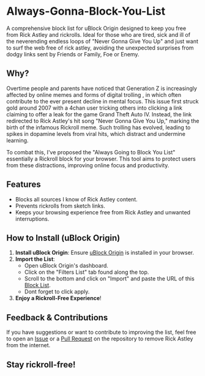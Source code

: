 # Always-Gonna-Block-You-List

A comprehensive block list for uBlock Origin designed to keep you free from Rick Astley and rickrolls. Ideal for those who are tired, sick and ill of the neverending endless loops of "Never Gonna Give You Up" and just want to surf the web free of rick astley, avoiding the unexpected surprises from dodgy links sent by Friends or Family, Foe or Enemy.

## Why?  

Overtime people and parents have noticed that Generation Z is increasingly affected by online memes and forms of digital trolling , in which often contribute to the ever present decline in mental focus. This issue first struck gold around 2007 with a 4chan user tricking others into clicking a link claiming to offer a leak for the game Grand Theft Auto IV. Instead, the link redirected to Rick Astley's hit song "Never Gonna Give You Up," marking the birth of the infamous Rickroll meme. Such trolling has evolved, leading to spikes in dopamine levels from viral hits, which distract and undermine learning.

To combat this, I've proposed the "Always Going to Block You List" essentially a Rickroll block for your browser. This tool aims to protect users from these distractions, improving online focus and productivity.

## Features
- Blocks all sources I know of Rick Astley content.
- Prevents rickrolls from sketch links.
- Keeps your browsing experience free from Rick Astley and unwanted interruptions.

## How to Install (uBlock Origin)
1. **Install uBlock Origin**: Ensure [uBlock Origin](https://www.youtube.com/watch?v=dQw4w9WgXcQ) is installed in your browser.
2. **Import the List**:
   - Open uBlock Origin's dashboard.
   - Click on the "Filters List" tab found along the top.
   - Scroll to the bottom and click on "Import" and paste the URL of this [Block List](https://raw.githubusercontent.com/PrimeMonket/Always-Gonna-Block-You-List/main/RickAstley-uBlockOrigin.txt).
   - Dont forget to click apply.
3. **Enjoy a Rickroll-Free Experience**!

## Feedback & Contributions
If you have suggestions or want to contribute to improving the list, feel free to open an [Issue](https://github.com/PrimeMonket/Always-Gonna-Block-You-List/issues) or a [Pull Request](https://github.com/PrimeMonket/Always-Gonna-Block-You-List/pulls) on the repository to remove Rick Astley from the internet.

## Stay rickroll-free!
